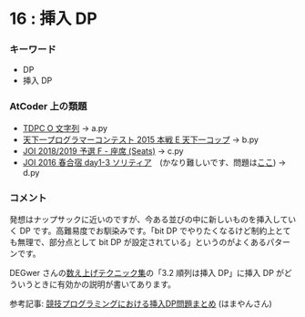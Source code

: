 # 16 : 挿入 DP

### キーワード

- DP
- 挿入 DP

### AtCoder 上の類題

- [TDPC O 文字列](https://atcoder.jp/contests/tdpc/tasks/tdpc_string) -> a.py
- [天下一プログラマーコンテスト 2015 本戦 E 天下一コップ](https://atcoder.jp/contests/tenka1-2015-final-open/tasks/tenka1_2015_final_e) -> b.py
- [JOI 2018/2019 予選 F - 座席 (Seats)](https://atcoder.jp/contests/joi2019yo/tasks/joi2019_yo_f) -> c.py
- [JOI 2016 春合宿 day1-3 ソリティア](https://atcoder.jp/contests/joisc2016/tasks/joisc2016_c)　(かなり難しいです、問題は[ここ](https://www.ioi-jp.org/camp/2016/2016-sp-tasks/2016-sp-d1.pdf)) -> d.py

### コメント

発想はナップサックに近いのですが、今ある並びの中に新しいものを挿入していく DP です。高難易度でお馴染みです。「bit DP でやりたくなるけど制約上とても無理で、部分点として bit DP が設定されている」というのがよくあるパターンです。

DEGwer さんの[数え上げテクニック集](https://drive.google.com/file/d/1WC7Y2Ni-8elttUgorfbix9tO1fvYN3g3/view)の「3.2 順列は挿入 DP」に挿入 DP がどういうときに有効かの説明が書いてあります。

参考記事:
[競技プログラミングにおける挿入DP問題まとめ](http://hamayanhamayan.hatenablog.jp/entry/2017/10/04/112825) (はまやんさん)